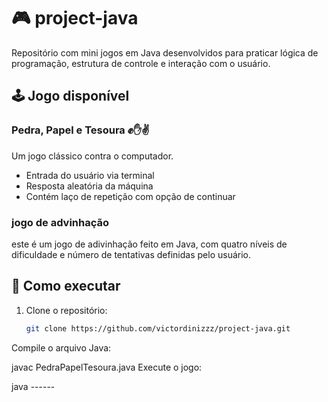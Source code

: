 # 🎮 project-java

Repositório com mini jogos em Java desenvolvidos para praticar lógica de programação, estrutura de controle e interação com o usuário.

## 🕹️ Jogo disponível

### Pedra, Papel e Tesoura ✊✋✌️

Um jogo clássico contra o computador.

- Entrada do usuário via terminal
- Resposta aleatória da máquina
- Contém laço de repetição com opção de continuar

### jogo de advinhação
este é um jogo de adivinhação feito em Java, com quatro níveis de dificuldade e número de tentativas definidas pelo usuário.

## 📂 Como executar

1. Clone o repositório:
   ```bash
   git clone https://github.com/victordinizzz/project-java.git

Compile o arquivo Java:

javac PedraPapelTesoura.java
Execute o jogo:



java ------
